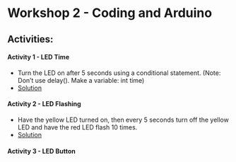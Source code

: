 # Workshop 2 - Coding and Arduino
## Activities:
#### Activity 1 - LED Time
* Turn the LED on after 5 seconds using a conditional statement. (Note: Don’t use delay(). Make a variable: int time)
* [Solution](https://Snowflower2020.github.io/BMES/Workshops/Workshop2/Activity1)
#### Activity 2 - LED Flashing
* Have the yellow LED turned on, then every 5 seconds turn off the yellow LED and have the red LED flash 10 times.
* [Solution](https://Snowflower2020.github.io/BMES/Workshops/Workshop2/Activity2)
#### Activity 3 - LED Button

